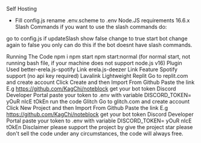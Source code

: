 Self Hosting
- Fill config.js
rename .env.scheme to .env
Node.JS requirements 16.6.x
Slash Commands
if you want to use the slash commands do:

go to config.js
if updateSlash show false change to true
start bot
change again to false
you only can do this if the bot doesnt have slash commands.

Running The Code
npm i
npm start
npm start:normal (for normal start, not running bash file, if your machine does not support node.js v16)
Plugin Used
better-erela.js-spotify Link
erela.js-deezer Link
Feature
Spotify support (no api key required)
Lavalink
Lightweight
Replit
Go to replit.com and create account
Click Create and then Import From Github
Paste the link E.g https://github.com/KagChi/noteblock
get your bot token Discord Developer Portal
paste your token to .env with variable DISCORD_TOKEN= yOuR nIcE tOkEn
run the code
Glitch
Go to glitch.com and create account
Click New Project and then Import From Github
Paste the link E.g https://github.com/KagChi/noteblock
get your bot token Discord Developer Portal
paste your token to .env with variable DISCORD_TOKEN= yOuR nIcE tOkEn
Disclaimer
please support the project by give the project star
please don't sell the code under any circumstances, the code will always free.
